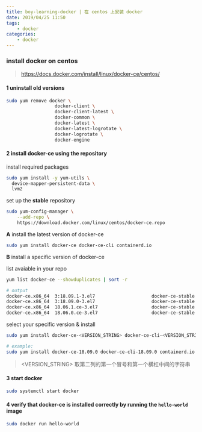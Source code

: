 ```yaml
---
title: boy-learning-docker | 在 centos 上安装 docker
date: 2019/04/25 11:50
tags: 
    - docker
categories: 
    - docker
---
```

<!-- more -->
### install docker on centos

> https://docs.docker.com/install/linux/docker-ce/centos/

#### 1 uninstall old versions

```bash
sudo yum remove docker \
                  docker-client \
                  docker-client-latest \
                  docker-common \
                  docker-latest \
                  docker-latest-logrotate \
                  docker-logrotate \
                  docker-engine
```

#### 2 install docker-ce using the repository

install required packages

```bash
sudo yum install -y yum-utils \
  device-mapper-persistent-data \
  lvm2
```

set up the **stable** repository

```bash
sudo yum-config-manager \
    --add-repo \
    https://download.docker.com/linux/centos/docker-ce.repo
```

**A** install the latest version of docker-ce

```bash
sudo yum install docker-ce docker-ce-cli containerd.io
```

**B** install a specific version of docker-ce

list avaiable in your repo

```bash
yum list docker-ce --showduplicates | sort -r

# output
docker-ce.x86_64  3:18.09.1-3.el7                     docker-ce-stable
docker-ce.x86_64  3:18.09.0-3.el7                     docker-ce-stable
docker-ce.x86_64  18.06.1.ce-3.el7                    docker-ce-stable
docker-ce.x86_64  18.06.0.ce-3.el7                    docker-ce-stable
```

select your specific version & install

```bash
sudo yum install docker-ce-<VERSION_STRING> docker-ce-cli-<VERSION_STRING> containerd.io

# example: 
sudo yum install docker-ce-18.09.0 docker-ce-cli-18.09.0 containerd.io
```

> <VERSION_STRING> 取第二列的第一个冒号和第一个横杠中间的字符串

#### 3 start docker

```bash
sudo systemctl start docker
```

#### 4 verify that docker-ce is installed correctly by running the `hello-world` image

```bash
sudo docker run hello-world
```

#### 



